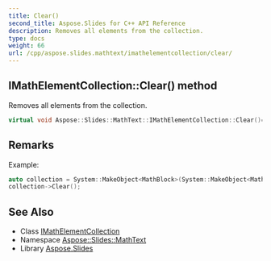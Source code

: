 ```yaml
---
title: Clear()
second_title: Aspose.Slides for C++ API Reference
description: Removes all elements from the collection.
type: docs
weight: 66
url: /cpp/aspose.slides.mathtext/imathelementcollection/clear/
---
```

## IMathElementCollection::Clear() method


Removes all elements from the collection.

```cpp
virtual void Aspose::Slides::MathText::IMathElementCollection::Clear()=0
```

## Remarks


Example: 
```cpp
auto collection = System::MakeObject<MathBlock>(System::MakeObject<MathematicalText>(u"x"));
collection->Clear();
```

## See Also

* Class [IMathElementCollection](./)
* Namespace [Aspose::Slides::MathText](../)
* Library [Aspose.Slides](../../)
